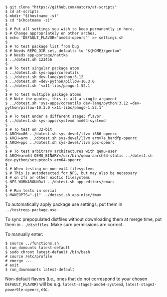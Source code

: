 ```
$ git clone "https://github.com/matoro/at-scripts"
$ cd at-scripts
$ mkdir "$(hostname -s)"
$ cd "$(hostname -s)"
$
$ # Put all settings you wish to keep permanently in here.
$ # Change appropriately on other arches.
$ echo 'DEFAULT_FLAVOR="amd64-openrc"' >> settings.sh
$
$ # To test package list from bug
$ # Needs REPO_DIR set, defaults to "${HOME}/gentoo"
$ # Needs app-portage/nattka
$ ../dotest.sh 123456
$
$ # To test singular package atom
$ ../dotest.sh sys-apps/coreutils
$ ../dotest.sh dev-lang/python:3.12
$ ../dotest.sh =dev-python/pillow-10.3.0
$ ../dotest.sh '<x11-libs/pango-1.52.1'
$
$ # To test multiple package atoms
$ # Note the quotes, this is all a single argument
$ ../dotest.sh 'sys-apps/coreutils dev-lang/python:3.12 =dev-python/pillow-10.3.0 <x11-libs/pango-1.52.1'
$
$ # To test under a different stage3 flavor
$ ../dotest.sh sys-apps/systemd amd64-systemd
$
$ # To test on 32-bit
$ ARCH=x86 ../dotest.sh sys-devel/llvm i686-openrc
$ ARCH=arm ../dotest.sh sys-devel/llvm armv7a_hardfp-openrc
$ ARCH=ppc ../dotest.sh sys-devel/llvm ppc-openrc
$
$ # To test arbitrary architectures with qemu-user
$ ARCH=arm64 QEMU_BINARY=/usr/bin/qemu-aarch64-static ../dotest.sh dev-python/setuptools arm64-openrc
$
$ # When testing on non-ext4 filesystems
$ # This is autodetected for NFS, but may also be necessary
$ # on zfs or other exotic filesystems
$ NFS_WORKAROUND=1 ../dotest.sh app-editors/emacs
$
$ # Run tests in serial
$ MAKEOPTS="-j1" ../dotest.sh app-misc/tmux
```

To automatically apply package.use settings, put them in `../testreqs.package.use`.

To sync prepopulated distfiles without downloading them at merge time, put them in `../distfiles`.  Make sure permissions are correct.

To manually enter:
```
$ source ../functions.sh
$ run_domounts latest-default
$ sudo chroot latest-default /bin/bash
# source /etc/profile
# emerge ...
# exit
$ run_dounmounts latest-default
```

Non-default flavors (i.e., ones that do not correspond to your chosen `DEFAULT_FLAVOR`) will be e.g. `latest-stage3-amd64-systemd`, `latest-stage3-power9le-openrc`, etc.
